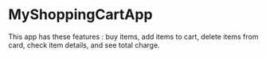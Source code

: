 # MyShoppingCartApp
This app has these features : buy items, add items to cart, delete items from card, check item details, and see total charge.

